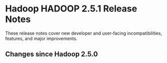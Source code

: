 # Hadoop HADOOP 2.5.1 Release Notes

These release notes cover  new developer and user-facing incompatibilities, features, and major improvements.

## Changes since Hadoop 2.5.0



